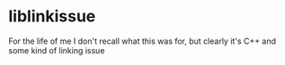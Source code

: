 liblinkissue
============
For the life of me I don't recall what this was for, but clearly it's C++ and some kind of linking issue
